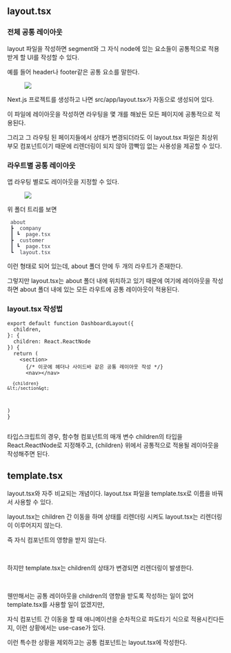 <h2 data-ke-size="size26">layout.tsx</h2>
<h3 data-ke-size="size23">전체 공통 레이아웃</h3>
<p data-ke-size="size16">layout 파일을 작성하면 segment와 그 자식 node에 있는 요소들이 공통적으로 적용받게 할 UI를 작성할 수 있다.</p>
<p data-ke-size="size16">예를 들어 header나 footer같은 공통 요소를 말한다.</p>
<p><figure class="imageblock alignCenter" data-ke-mobileStyle="widthOrigin" data-origin-width="1114" data-origin-height="524"><span data-url="https://blog.kakaocdn.net/dn/bU3Gf4/btsIjfUWQ8o/mQyWZPfRk8i91Z1xzkgXkk/img.png" data-phocus="phocus"><img src="https://blog.kakaocdn.net/dn/bU3Gf4/btsIjfUWQ8o/mQyWZPfRk8i91Z1xzkgXkk/img.png" srcset="https://img1.daumcdn.net/thumb/R1280x0/?scode=mtistory2&fname=https%3A%2F%2Fblog.kakaocdn.net%2Fdn%2FbU3Gf4%2FbtsIjfUWQ8o%2FmQyWZPfRk8i91Z1xzkgXkk%2Fimg.png" onerror="this.onerror=null; this.src='//t1.daumcdn.net/tistory_admin/static/images/no-image-v1.png'; this.srcset='//t1.daumcdn.net/tistory_admin/static/images/no-image-v1.png';" data-origin-width="1114" data-origin-height="524"/></span></figure>
</p>
<p data-ke-size="size16">Next.js 프로젝트를 생성하고 나면 src/app/layout.tsx가 자동으로 생성되어 있다.</p>
<p data-ke-size="size16">이 파일에 레이아웃을 작성하면 라우팅을 몇 개를 해놨든 모든 페이지에 공통적으로 적용된다.</p>
<p data-ke-size="size16">그리고 그 라우팅 된 페이지들에서 상태가 변경되더라도 이 layout.tsx 파일은 최상위 부모 컴포넌트이기 때문에 리렌더링이 되지 않아 깜빡임 없는 사용성을 제공할 수 있다.</p>
<h3 data-ke-size="size23">라우트별 공통 레이아웃</h3>
<p data-ke-size="size16">앱 라우팅 별로도 레이아웃을 지정할 수 있다.</p>
<p><figure class="imageblock alignCenter" data-ke-mobileStyle="widthOrigin" data-origin-width="1120" data-origin-height="590"><span data-url="https://blog.kakaocdn.net/dn/YPpB3/btsIjaGeUO5/836QuLeSiL7jTbK8uqkst0/img.png" data-phocus="phocus"><img src="https://blog.kakaocdn.net/dn/YPpB3/btsIjaGeUO5/836QuLeSiL7jTbK8uqkst0/img.png" srcset="https://img1.daumcdn.net/thumb/R1280x0/?scode=mtistory2&fname=https%3A%2F%2Fblog.kakaocdn.net%2Fdn%2FYPpB3%2FbtsIjaGeUO5%2F836QuLeSiL7jTbK8uqkst0%2Fimg.png" onerror="this.onerror=null; this.src='//t1.daumcdn.net/tistory_admin/static/images/no-image-v1.png'; this.srcset='//t1.daumcdn.net/tistory_admin/static/images/no-image-v1.png';" data-origin-width="1120" data-origin-height="590"/></span></figure>
</p>
<p data-ke-size="size16">위 폴더 트리를 보면</p>
<pre id="tree-panel" class="css" style="color: #383a42; text-align: start;"><code> about
 ┣  company
 ┃ ┗  page.tsx
 ┣  customer
 ┃ ┗  page.tsx
 ┗  layout.tsx</code></pre>
<p data-ke-size="size16">이런 형태로 되어 있는데, about 폴더 안에 두 개의 라우트가 존재한다.</p>
<p data-ke-size="size16">그렇지만 layout.tsx는 about 폴더 내에 위치하고 있기 때문에 여기에 레이아웃을 작성하면 about 폴더 내에 있는 모든 라우트에 공통 레이아웃이 적용된다.</p>
<h3 data-ke-size="size23">layout.tsx 작성법</h3>
<pre id="code_1719851131514" class="typescript" data-ke-language="typescript" data-ke-type="codeblock"><code>export default function DashboardLayout({
  children,
}: {
  children: React.ReactNode
}) {
  return (
    &lt;section&gt;
      {/* 이곳에 헤더나 사이드바 같은 공통 레이아웃 작성 */}
      &lt;nav&gt;&lt;/nav&gt;
<pre><code>  {children}
&amp;lt;/section&amp;gt;
</code></pre>
<p>)
}</code></pre></p>
<p data-ke-size="size16">타입스크립트의 경우, 함수형 컴포넌트의 매개 변수 children의 타입을 React.ReactNode로 지정해주고, {children} 위에서 공통적으로 적용될 레이아웃을 작성해주면 된다.</p>
<h2 data-ke-size="size26">template.tsx</h2>
<p data-ke-size="size16">layout.tsx와 자주 비교되는 개념이다. layout.tsx 파일을 template.tsx로 이름을 바꿔서 사용할 수 있다.</p>
<p data-ke-size="size16">layout.tsx는 children 간 이동을 하며 상태를 리렌더링 시켜도 layout.tsx는 리렌더링이 이루어지지 않는다.</p>
<p data-ke-size="size16">즉 자식 컴포넌트의 영향을 받지 않는다.</p>
<p data-ke-size="size16">&nbsp;</p>
<p data-ke-size="size16">하지만 template.tsx는 children의 상태가 변경되면 리렌더링이 발생한다.</p>
<p data-ke-size="size16">&nbsp;</p>
<p data-ke-size="size16">웬만해서는 공통 레이아웃을 children의 영향을 받도록 작성하는 일이 없어 template.tsx를 사용할 일이 없겠지만,</p>
<p data-ke-size="size16">자식 컴포넌트 간 이동을 할 때 애니메이션을 순차적으로 파도타기 식으로 적용시킨다든지, 이런 상황에서는 use-case가 있다.</p>
<p data-ke-size="size16">이런 특수한 상황을 제외하고는 공통 컴포넌트는 layout.tsx에 작성한다.</p>